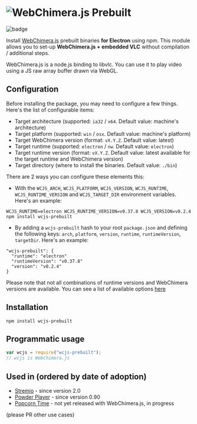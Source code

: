 # <img alt="WebChimera.js Prebuilt" src="https://raw.githubusercontent.com/jaruba/wcjs-logos/master/logos/small/wcjs-prebuilt.png">

![badge](https://nodei.co/npm/wcjs-prebuilt.png?downloads=true)

Install [WebChimera.js](http://github.com/RSATom/WebChimera.js) prebuilt binaries **for Electron** using npm. This module allows you to set-up **WebChimera.js + embedded VLC** without compilation / additional steps.

WebChimera.js is a node.js binding to libvlc. You can use it to play video using a JS raw array buffer drawn via WebGL.

## Configuration

Before installing the package, you may need to configure a few things. Here's the list of configurable items:
  - Target architecture (supported: `ia32` / `x64`. Default value: machine's architecture)
  - Target platform (supported: `win` / `osx`. Default value: machine's platform)
  - Target WebChimera version (format: `vX.Y.Z`. Default value: latest)
  - Target runtime (supported: `electron` / `nw`. Default value: `electron`)
  - Target runtime version (format: `vX.Y.Z`. Default value: latest available for the target runtime and WebChimera version)
  - Target directory (where to install the binaries. Default value: `./bin`)

There are 2 ways you can configure these elements this:
  - With the `WCJS_ARCH`, `WCJS_PLATFORM`, `WCJS_VERSION`, `WCJS_RUNTIME`, `WCJS_RUNTIME_VERSION` and `WCJS_TARGET_DIR` environment variables. Here's an example:

  ```
  WCJS_RUNTIME=electron WCJS_RUNTIME_VERSION=v0.37.8 WCJS_VERSION=v0.2.4 npm install wcjs-prebuilt
  ```
  - By adding a `wcjs-prebuilt` hash to your root `package.json` and defining the following keys: `arch`, `platform`, `version`, `runtime`, `runtimeVersion`, `targetDir`. Here's an example:
  
  ```
  "wcjs-prebuilt": {
    "runtime": "electron"
    "runtimeVersion": "v0.37.8"
    "version": "v0.2.4"
  }
  ```

Please note that not all combinations of runtime versions and WebChimera versions are available. You can see a list of available options [here](https://github.com/RSATom/WebChimera.js/releases)

## Installation

```
npm install wcjs-prebuilt
```

## Programmatic usage
```javascript
var wcjs = require("wcjs-prebuilt");
// wcjs is WebChimera.js
```

## Used in (ordered by date of adoption)
* [Stremio](http://www.strem.io) - since version 2.0
* [Powder Player](http://powder.media) - since version 0.90
* [Popcorn Time](https://popcorntime.io) - not yet released with WebChimera.js, in progress


(please PR other use cases)
